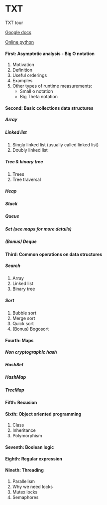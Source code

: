 # TXT
TXT tour

[Google docs](https://docs.google.com/document/d/15d_YYjJ6uQW6KhEzQNv3m9dsyX9OUUNqlJAHybkqJdM/edit)

[Online python](http://ideone.com/)

#### First: Asymptotic analysis - Big O notation
1. Motivation
2. Definition
3. Useful orderings
4. Examples
5. Other types of runtime measurements:
	* Small o notation
	* Big Theta notation

#### Second: Basic collections data structures
##### Array
##### Linked list
1. Singly linked list (usually called linked list)
2. Doubly linked list

##### Tree & binary tree
1. Trees
2. Tree traversal

##### Heap
##### Stack
##### Queue
##### Set (see maps for more details)
##### (Bonus) Deque

#### Third: Common operations on data structures
##### Search
1. Array
2. Linked list
3. Binary tree

##### Sort
1. Bubble sort
2. Merge sort
3. Quick sort
4. (Bonus) Bogosort

#### Fourth: Maps
##### Non cryptographic hash
##### HashSet
##### HashMap
##### TreeMap

#### Fifth: Recusion
#### Sixth: Object oriented programming
1. Class
2. Inheritance
3. Polymorphism

#### Seventh: Boolean logic

#### Eighth: Regular expression

#### Nineth: Threading
1. Parallelism
2. Why we need locks
3. Mutex locks
4. Semaphores
